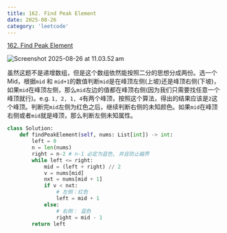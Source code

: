 ```yaml
---
title: 162. Find Peak Element
date: 2025-08-26
category: 'leetcode'
---
```


[162. Find Peak Element](https://leetcode.cn/problems/find-peak-element/)

![Screenshot 2025-08-26 at 11.03.52 am](assets/Screenshot%202025-08-26%20at%2011.03.52%E2%80%AFam.png)

虽然这题不是递增数组，但是这个数组依然能按照二分的思想分成两份。选一个Mid，根据`mid` 和 `mid+1`的数值判断`mid`是在峰顶左侧(上坡)还是峰顶右侧(下坡)，如果`mid`在峰顶左侧，那么`mid`左边的值都在峰顶右侧(因为我们只需要找任意一个峰顶就行)。e.g. `1, 2, 1, 4`有两个峰顶，按照这个算法，得出的结果应该是`2`这个峰顶。判断完`mid`左侧为红色之后，继续判断右侧的未知颜色。如果`mid`在峰顶右侧或者`mid`就是峰顶，那么判断左侧未知属性。

```python
class Solution:
    def findPeakElement(self, nums: List[int]) -> int:
        left = 0
        n = len(nums)
        right = n-2 # n-1 必定为蓝色, 并且防止越界
        while left <= right:
            mid = (left + right) // 2
            v = nums[mid]
            nxt = nums[mid + 1]
            if v < nxt:
                # 左侧：红色
                left = mid + 1
            else:
                # 右侧： 蓝色
                right = mid - 1
        return left
```
